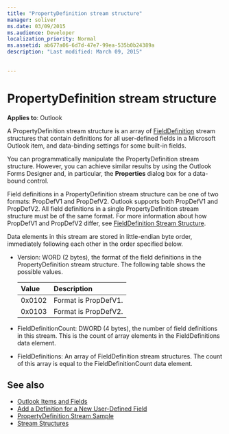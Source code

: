 ```yaml
---
title: "PropertyDefinition stream structure"
manager: soliver
ms.date: 03/09/2015
ms.audience: Developer
localization_priority: Normal
ms.assetid: ab677a06-6d7d-47e7-99ea-535b0b24389a
description: "Last modified: March 09, 2015"
 
 
---
```


# PropertyDefinition stream structure

**Applies to**: Outlook 
  
A PropertyDefinition stream structure is an array of [FieldDefinition](fielddefinition-stream-structure.md) stream structures that contain definitions for all user-defined fields in a Microsoft Outlook item, and data-binding settings for some built-in fields. 
  
You can programmatically manipulate the PropertyDefinition stream structure. However, you can achieve similar results by using the Outlook Forms Designer and, in particular, the **Properties** dialog box for a data-bound control. 
  
Field definitions in a PropertyDefinition stream structure can be one of two formats: PropDefV1 and PropDefV2. Outlook supports both PropDefV1 and PropDefV2. All field definitions in a single PropertyDefinition stream structure must be of the same format. For more information about how PropDefV1 and PropDefV2 differ, see [FieldDefinition Stream Structure](fielddefinition-stream-structure.md).
  
Data elements in this stream are stored in little-endian byte order, immediately following each other in the order specified below.
  
- Version: WORD (2 bytes), the format of the field definitions in the PropertyDefinition stream structure. The following table shows the possible values.
    
    |**Value**|**Description**|
    |:-----|:-----|
    |0x0102  <br/> |Format is PropDefV1.  <br/> |
    |0x0103  <br/> |Format is PropDefV2.  <br/> |
   
- FieldDefinitionCount: DWORD (4 bytes), the number of field definitions in this stream. This is the count of array elements in the FieldDefinitions data element.
    
- FieldDefinitions: An array of FieldDefinition stream structures. The count of this array is equal to the FieldDefinitionCount data element.
    
## See also

- [Outlook Items and Fields](outlook-items-and-fields.md)
- [Add a Definition for a New User-Defined Field](how-to-add-a-definition-for-a-new-user-defined-field.md)
- [PropertyDefinition Stream Sample](propertydefinition-stream-sample.md)
- [Stream Structures](stream-structures.md)

